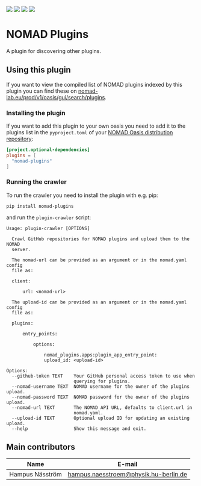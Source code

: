 ![](https://github.com/FAIRmat-NFDI/nomad-plugins/actions/workflows/python-publish.yml/badge.svg)
![](https://img.shields.io/pypi/pyversions/nomad-plugins)
![](https://img.shields.io/pypi/l/nomad-plugins)
![](https://img.shields.io/pypi/v/nomad-plugins)

# NOMAD Plugins

A plugin for discovering other plugins.

## Using this plugin

If you want to view the compiled list of NOMAD plugins indexed by this plugin you can
find these on
[nomad-lab.eu/prod/v1/oasis/gui/search/plugins](https://nomad-lab.eu/prod/v1/oasis/gui/search/plugins).

### Installing the plugin

If you want to add this plugin to your own oasis you need to add it to the plugins list
in the `pyproject.toml` of your
[NOMAD Oasis distribution repository](https://github.com/FAIRmat-NFDI/nomad-distro-template):

```toml
[project.optional-dependencies]
plugins = [
  "nomad-plugins"
]
```

### Running the crawler

To run the crawler you need to install the plugin with e.g. pip:

```
pip install nomad-plugins
```

and run the `plugin-crawler` script:

```
Usage: plugin-crawler [OPTIONS]

  Crawl GitHub repositories for NOMAD plugins and upload them to the NOMAD
  server.

  The nomad-url can be provided as an argument or in the nomad.yaml config
  file as:

  client:

      url: <nomad-url>

  The upload-id can be provided as an argument or in the nomad.yaml config
  file as:

  plugins:

      entry_points:

          options:

              nomad_plugins.apps:plugin_app_entry_point:
              upload_id: <upload-id>

Options:
  --github-token TEXT    Your GitHub personal access token to use when
                         querying for plugins.
  --nomad-username TEXT  NOMAD username for the owner of the plugins upload.
  --nomad-password TEXT  NOMAD password for the owner of the plugins upload.
  --nomad-url TEXT       The NOMAD API URL, defaults to client.url in
                         nomad.yaml.
  --upload-id TEXT       Optional upload ID for updating an existing upload.
  --help                 Show this message and exit.
```


## Main contributors
| Name | E-mail     |
|------|------------|
| Hampus Näsström | [hampus.naesstroem@physik.hu-berlin.de](mailto:hampus.naesstroem@physik.hu-berlin.de)
